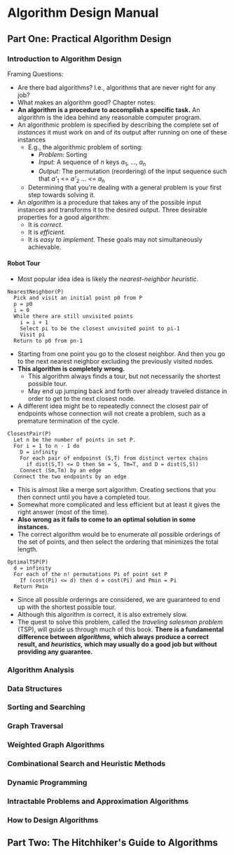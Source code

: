 # Algorithm Design Manual
## Part One: Practical Algorithm Design
### Introduction to Algorithm Design
Framing Questions:
- Are there bad algorithms? I.e., algorithms that are never right for any job?
- What makes an algorithm good?
Chapter notes:
- **An algorithm is a procedure to accomplish a specific task.** An algorithm is the idea behind any reasonable computer program.
- An algorithmic problem is specified by describing the complete set of _instances_ it must work on and of its output after running on one of these instances
  - E.g., the algorithmic problem of sorting:
	- _Problem:_ Sorting
	- _Input:_ A sequence of _n_ keys _a_<sub>1</sub>, ..., _a_<sub>n</sub>
	- _Output:_ The permutation (reordering) of the input sequence such that _a'_<sub>1</sub> <= _a'_<sub>2</sub> ... <= _a_<sub>n</sub>
  - Determining that you're dealing with a general problem is your first step towards solving it.
- An _algorithm_ is a procedure that takes any of the possible input instances and transforms it to the desired output.
Three desirable properties for a good algorithm:
  - It is _correct._
  - It is _efficient._
  - It is _easy to implement._
These goals may not simultaneously achievable.
#### Robot Tour
- Most popular idea idea is likely the _nearest-neighbor heuristic._
```
NearestNeighbor(P)
  Pick and visit an initial point p0 from P
  p = p0
  i = 0
  While there are still unvisited points
	i = i + 1
	Select pi to be the closest unvisited point to pi-1
	Visit pi
  Return to p0 from pn-1
```
  - Starting from one point you go to the closest neighbor. And then you go to the next nearest neighbor excluding the previously visited nodes.
  - **This algorithm is completely wrong.**
	- This algorithm always finds a tour, but not necessarily the shortest possible tour.
	- May end up jumping back and forth over already traveled distance in order to get to the next closest node.
- A different idea might be to repeatedly connect the closest pair of endpoints whose connection will not create a problem, such as a premature termination of the cycle.
```
ClosestPair(P)
  Let n be the number of points in set P.
  For i = 1 to n - 1 do
	D = infinity
	For each pair of endpoinst (S,T) from distinct vertex chains
	  if dist(S,T) <= D then Sm = S, Tm=T, and D = dist(S,S))
	Connect (Sm,Tm) by an edge
  Connect the two endpoints by an edge
```
  - This is almost like a merge sort algorithm. Creating sections that you then connect until you have a completed tour.
  - Somewhat more complicated and less efficient but at least it gives the right answer (most of the time).
  - **Also wrong as it fails to come to an optimal solution in some instances.**
- The correct algorithm would be to enumerate _all_ possible orderings of the set of points, and then select the ordering that minimizes the total length.
```
OptimalTSP(P)
  d = infinity
  For each of the n! permutations Pi of point set P
	If (cost(Pi) <= d) then d = cost(Pi) and Pmin = Pi
  Return Pmin
```
  - Since all possible orderings are considered, we are guaranteed to end up with the shortest possible tour.
  - Although this algorithm _is_ correct, it is also extremely slow.
  - The quest to solve this problem, called the _traveling salesman problem_ (TSP), will guide us through much of this book.
**There is a fundamental difference between _algorithms,_ which always produce a correct result, and _heuristics,_ which may usually do a good job but without providing any guarantee.**
### Algorithm Analysis
### Data Structures
### Sorting and Searching
### Graph Traversal
### Weighted Graph Algorithms
### Combinational Search and Heuristic Methods
### Dynamic Programming
### Intractable Problems and Approximation Algorithms
### How to Design Algorithms
## Part Two: The Hitchhiker's Guide to Algorithms
